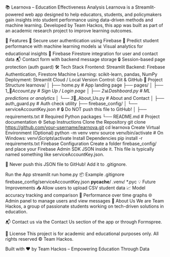 📚 Learnova – Education Effectiveness Analysis
Learnova is a Streamlit-powered web app designed to help educators, students, and policymakers gain insights into student performance using data-driven methods and machine learning. Developed by Team Hackos, this app was built as part of an academic research project to improve learning outcomes.

🚀 Features
🔐 Secure user authentication using Firebase
🧠 Predict student performance with machine learning models
📊 Visual analytics for educational insights
📁 Firebase Firestore integration for user and contact data
📬 Contact form with backend message storage
🔒 Session-based page protection (auth guard)
🛠️ Tech Stack
Frontend: Streamlit
Backend: Firebase Authentication, Firestore
Machine Learning: scikit-learn, pandas, NumPy
Deployment: Streamlit Cloud / Local
Version Control: Git & GitHub
📂 Project Structure
learnova/
│
├── home.py                  # App landing page
├── pages/
│   ├── 1_🔐_Account.py       # Sign Up / Login page
│   ├── 2_📊_Dashboard.py     # ML predictions or analytics
│   └── 3_🤝_About_Us.py      # About and Contact
│
├── auth_guard.py           # Auth check utility
├── firebase_config/
│   └── serviceAccountKey.json  # 🔒 Do NOT push this file to GitHub!
│
├── requirements.txt        # Required Python packages
└── README.md               # Project documentation
⚙️ Setup Instructions
Clone the Repository
git clone https://github.com/your-username/learnova.git
cd learnova
Create Virtual Environment (Optional)
python -m venv venv
source venv/bin/activate        # On Windows: venv\Scripts\activate
Install Dependencies
pip install -r requirements.txt
Firebase Configuration
Create a folder firebase_config/ and place your Firebase Admin SDK JSON inside it.
This file is typically named something like serviceAccountKey.json.

🔐 Never push this JSON file to GitHub! Add it to .gitignore.

Run the App
streamlit run home.py
📦 Example .gitignore
firebase_config/serviceAccountKey.json
__pycache__/
.venv/
*.pyc
💡 Future Improvements
📥 Allow users to upload CSV student data
📈 Model accuracy tracking and comparison
📅 Performance over time graphs
🌐 Admin panel to manage users and view messages
🤝 About Us
We are Team Hackos, a group of passionate students working on tech-driven solutions in education.

📬 Contact us via the Contact Us section of the app or through Formspree.

📜 License
This project is for academic and educational purposes only.
All rights reserved © Team Hackos.

Built with ❤️ by Team Hackos – Empowering Education Through Data
